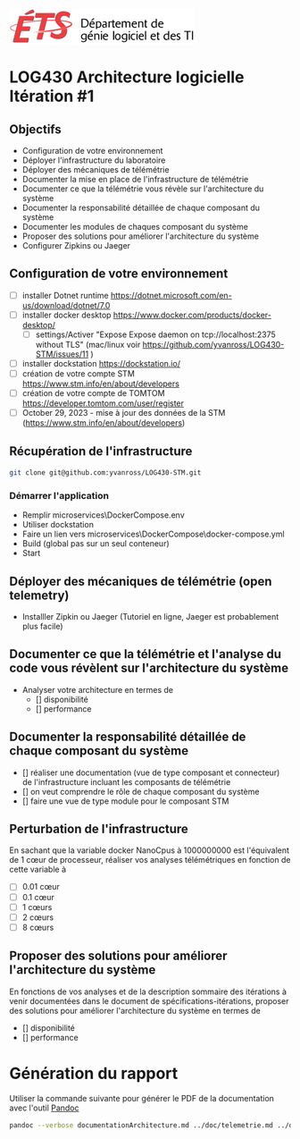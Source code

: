 ![log](../doc/assets/logo-logti.png)

# LOG430 Architecture logicielle Itération #1

## Objectifs
- Configuration de votre environnement
- Déployer l'infrastructure du laboratoire
- Déployer des mécaniques de télémétrie
- Documenter la mise en place de l'infrastructure de télémétrie
- Documenter ce que la télémétrie vous révèle sur l'architecture du système
- Documenter la responsabilité détaillée de chaque composant du système
- Documenter les modules de chaques composant du système
- Proposer des solutions pour améliorer l'architecture du système
- Configurer Zipkins ou Jaeger

## Configuration de votre environnement
- [ ] installer Dotnet runtime  https://dotnet.microsoft.com/en-us/download/dotnet/7.0
- [ ] installer docker desktop https://www.docker.com/products/docker-desktop/
  - [ ] settings/Activer "Expose Expose daemon on tcp://localhost:2375 without TLS" (mac/linux voir https://github.com/yvanross/LOG430-STM/issues/11 )
- [ ] installer dockstation https://dockstation.io/
- [ ] création de votre compte STM https://www.stm.info/en/about/developers
- [ ] création de votre compte de TOMTOM https://developer.tomtom.com/user/register
- [ ] October 29, 2023 - mise à jour des données de la STM (https://www.stm.info/en/about/developers)

## Récupération de l'infrastructure
```bash
git clone git@github.com:yvanross/LOG430-STM.git
```

### Démarrer l'application
 - Remplir microservices\DockerCompose\.env
 - Utiliser dockstation
 - Faire un lien vers microservices\DockerCompose\docker-compose.yml
 - Build (global pas sur un seul conteneur)
 - Start
    
## Déployer des mécaniques de télémétrie (open telemetry)
- Installler Zipkin ou Jaeger (Tutoriel en ligne, Jaeger est probablement plus facile)
  
## Documenter ce que la télémétrie et l'analyse du code vous révèlent sur l'architecture du système
- Analyser votre architecture en termes de 
  - [] disponibilité
  - [] performance

## Documenter la responsabilité détaillée de chaque composant du système
- [] réaliser une documentation (vue de type composant et connecteur) de l'infrastructure incluant les composants de télémétrie
- [] on veut comprendre le rôle de chaque composant du système
- [] faire une vue de type module pour le composant STM 


## Perturbation de l'infrastructure
En sachant que la variable docker NanoCpus à 1000000000 est l'équivalent de 1 cœur de processeur, réaliser vos analyses télémétriques en fonction de cette variable à
- [ ] 0.01 cœur
- [ ] 0.1 cœur
- [ ] 1 cœurs
- [ ] 2 cœurs
- [ ] 8 cœurs

## Proposer des solutions pour améliorer l'architecture du système
En fonctions de vos analyses et de la description sommaire des itérations à venir documentées dans le document de spécifications-itérations, proposer des solutions pour améliorer l'architecture du système en termes de
- [] disponibilité
- [] performance   

# Génération du rapport
Utiliser la commande suivante pour générer le PDF de la documentation avec l'outil [Pandoc](https://pandoc.org)

```bash
pandoc --verbose documentationArchitecture.md ../doc/telemetrie.md ../doc/footer.md ../doc/vues-module.md ../doc/footer.md ../doc/vues-cetc.md ../doc/footer.md ../doc/vues-allocation.md ../doc/footer.md  ameliorations.md ../doc/footer.md -o documentationArchitecture.pdf && open documentationArchitecture.pdf
```
